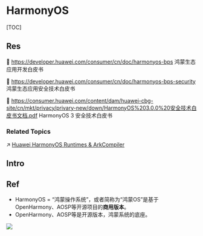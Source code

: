 # HarmonyOS

[TOC]



## Res
📂 https://developer.huawei.com/consumer/cn/doc/harmonyos-bps
鸿蒙生态应用开发白皮书

📂 https://developer.huawei.com/consumer/cn/doc/harmonyos-bps-security
鸿蒙生态应用安全技术白皮书

📂 https://consumer.huawei.com/content/dam/huawei-cbg-site/cn/mkt/privacy/privary-new/down/HarmonyOS%203.0.0%20安全技术白皮书文档.pdf
HarmonyOS 3 安全技术白皮书


### Related Topics
↗ [Huawei HarmonyOS Runtimes & ArkCompiler](../📌%20Huawei%20HarmonyOS%20Runtimes%20&%20ArkCompiler/Huawei%20HarmonyOS%20Runtimes%20&%20ArkCompiler.md)



## Intro



## Ref
[鸿蒙、OpenHarmony、HarmonyOS傻傻的分不清楚。。。看这篇就够了]: https://developer.huawei.com/consumer/cn/forum/topic/0201608876378300239

- HarmonyOS = “鸿蒙操作系统”，或者简称为“鸿蒙OS”是基于 OpenHarmony、AOSP等开源项目的**商用版本**。
- OpenHarmony、AOSP等是开源版本，鸿蒙系统的底座。

[HAP 是什么 （HarmonyOS鸿蒙开发基础知识） | CSDN]: https://blog.csdn.net/iCloudEnd/article/details/108586724

![](../../../../../../../Assets/Pics/Pasted%20image%2020240402125029.png)

[HarmonyOS 2.0全解析：这究竟是一个怎么样的系统？ | cnblog]: https://bbs.kanxue.com/thread-267955.htm
